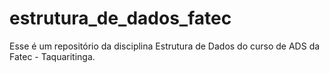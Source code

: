 # estrutura_de_dados_fatec
Esse é um repositório da disciplina Estrutura de Dados do curso de ADS da Fatec - Taquaritinga.
